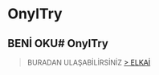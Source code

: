 ﻿# OnylTry
## BENİ OKU# OnylTry
> BURADAN ULAŞABİLİRSİNİZ [> ELKAİ](https://fidanmuhammed.github.io/full-stack-web-development-projects/Motivational-Sentence-Project/)
